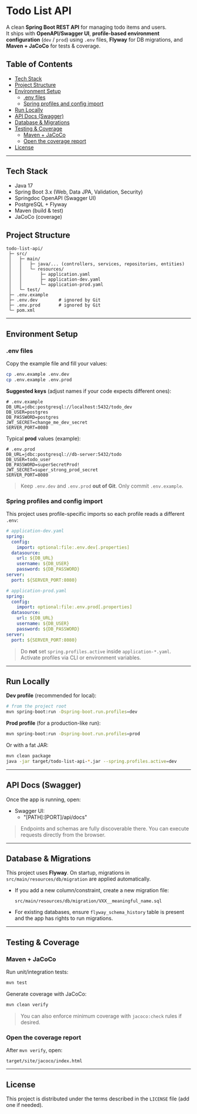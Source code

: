 # Todo List API

A clean **Spring Boot REST API** for managing todo items and users.  
It ships with **OpenAPI/Swagger UI**, **profile-based environment configuration** (`dev` / `prod`) using `.env` files, **Flyway** for DB migrations, and **Maven + JaCoCo** for tests & coverage.

## Table of Contents
- [Tech Stack](#tech-stack)
- [Project Structure](#project-structure)
- [Environment Setup](#environment-setup)
  - [.env files](#env-files)
  - [Spring profiles and config import](#spring-profiles-and-config-import)
- [Run Locally](#run-locally)
- [API Docs (Swagger)](#api-docs-swagger)
- [Database & Migrations](#database--migrations)
- [Testing & Coverage](#testing--coverage)
  - [Maven + JaCoCo](#maven--jacoco)
  - [Open the coverage report](#open-the-coverage-report)
- [License](#license)

---

## Tech Stack
- Java 17
- Spring Boot 3.x (Web, Data JPA, Validation, Security)
- Springdoc OpenAPI (Swagger UI)
- PostgreSQL + Flyway
- Maven (build & test)
- JaCoCo (coverage)

## Project Structure
```
todo-list-api/
 ├─ src/
 │   ├─ main/
 │   │   ├─ java/... (controllers, services, repositories, entities)
 │   │   └─ resources/
 │   │       ├─ application.yaml
 │   │       ├─ application-dev.yaml
 │   │       └─ application-prod.yaml
 │   └─ test/
 ├─ .env.example
 ├─ .env.dev        # ignored by Git
 ├─ .env.prod       # ignored by Git
 └─ pom.xml
```

---

## Environment Setup

### .env files
Copy the example file and fill your values:

```bash
cp .env.example .env.dev
cp .env.example .env.prod
```

**Suggested keys** (adjust names if your code expects different ones):

```dotenv
# .env.example
DB_URL=jdbc:postgresql://localhost:5432/todo_dev
DB_USER=postgres
DB_PASSWORD=postgres
JWT_SECRET=change_me_dev_secret
SERVER_PORT=8080
```

Typical **prod** values (example):
```dotenv
# .env.prod
DB_URL=jdbc:postgresql://db-server:5432/todo
DB_USER=todo_user
DB_PASSWORD=superSecretProd!
JWT_SECRET=super_strong_prod_secret
SERVER_PORT=8080
```

> Keep `.env.dev` and `.env.prod` **out of Git**. Only commit `.env.example`.

### Spring profiles and config import
This project uses profile-specific imports so each profile reads a different `.env`:

```yaml
# application-dev.yaml
spring:
  config:
    import: optional:file:.env.dev[.properties]
  datasource:
    url: ${DB_URL}
    username: ${DB_USER}
    password: ${DB_PASSWORD}
server:
  port: ${SERVER_PORT:8080}
```

```yaml
# application-prod.yaml
spring:
  config:
    import: optional:file:.env.prod[.properties]
  datasource:
    url: ${DB_URL}
    username: ${DB_USER}
    password: ${DB_PASSWORD}
server:
  port: ${SERVER_PORT:8080}
```

> Do **not** set `spring.profiles.active` inside `application-*.yaml`. Activate profiles via CLI or environment variables.

---

## Run Locally

**Dev profile** (recommended for local):
```bash
# from the project root
mvn spring-boot:run -Dspring-boot.run.profiles=dev
```

**Prod profile** (for a production-like run):
```bash
mvn spring-boot:run -Dspring-boot.run.profiles=prod
```

Or with a fat JAR:
```bash
mvn clean package
java -jar target/todo-list-api-*.jar --spring.profiles.active=dev
```

---

## API Docs (Swagger)

Once the app is running, open:

- Swagger UI:  
  - "[PATH]:[PORT]/api/docs"

> Endpoints and schemas are fully discoverable there. You can execute requests directly from the browser.

---

## Database & Migrations

This project uses **Flyway**. On startup, migrations in `src/main/resources/db/migration` are applied automatically.

- If you add a new column/constraint, create a new migration file:
  ```
  src/main/resources/db/migration/VXX__meaningful_name.sql
  ```
- For existing databases, ensure `flyway_schema_history` table is present and the app has rights to run migrations.

---

## Testing & Coverage

### Maven + JaCoCo

Run unit/integration tests:
```bash
mvn test
```

Generate coverage with JaCoCo:
```bash
mvn clean verify
```

> You can also enforce minimum coverage with `jacoco:check` rules if desired.

### Open the coverage report
After `mvn verify`, open:
```
target/site/jacoco/index.html
```

---

## License
This project is distributed under the terms described in the `LICENSE` file (add one if needed).
